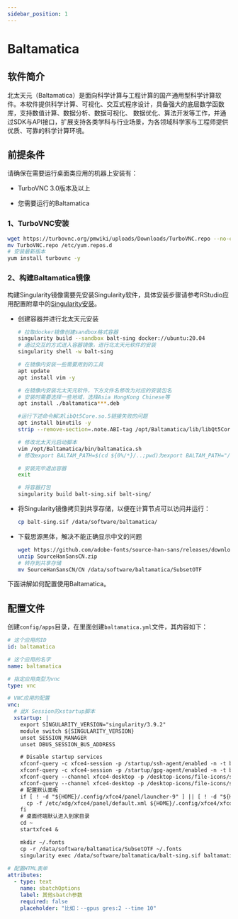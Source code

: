 ```yaml
---
sidebar_position: 1
---
```


# Baltamatica

## 软件简介

北太天元（Baltamatica）是面向科学计算与工程计算的国产通用型科学计算软件。本软件提供科学计算、可视化、交互式程序设计，具备强大的底层数学函数库，支持数值计算、数据分析、数据可视化、 数据优化、算法开发等工作，并通过SDK与API接口，扩展支持各类学科与行业场景，为各领域科学家与工程师提供优质、可靠的科学计算环境。

## 前提条件

请确保在需要运行桌面类应用的机器上安装有：

- TurboVNC 3.0版本及以上

- 您需要运行的Baltamatica

### 1、TurboVNC安装

```bash
wget https://turbovnc.org/pmwiki/uploads/Downloads/TurboVNC.repo --no-check-certificate
mv TurboVNC.repo /etc/yum.repos.d
# 安装最新版本
yum install turbovnc -y
```

### 2、构建Baltamatica镜像

构建Singularity镜像需要先安装Singularity软件，具体安装步骤请参考RStudio应用配置附章中的[Singularity安装](./rstudio.md)。

- 创建容器并进行北太天元安装

    ```bash
    # 拉取docker镜像创建sandbox格式容器
    singularity build --sandbox balt-sing docker://ubuntu:20.04
    # 通过交互的方式进入容器镜像，进行北太天元软件的安装
    singularity shell -w balt-sing

    # 在镜像内安装一些需要用到的工具
    apt update
    apt install vim -y

    # 在镜像内安装北太天元软件，下方文件名修改为对应的安装包名
    # 安装时需要选择一些地域，选择Asia HongKong Chinese等
    apt install ./baltamatica***.deb

    #运行下述命令解决libQt5Core.so.5链接失败的问题
    apt install binutils -y
    strip --remove-section=.note.ABI-tag /opt/Baltamatica/lib/libQt5Core.so.5

    # 修改北太天元启动脚本
    vim /opt/Baltamatica/bin/baltamatica.sh
    # 修改export BALTAM_PATH=$(cd ${0%/*}/..;pwd)为export BALTAM_PATH="/opt/Baltamatica"

    # 安装完毕退出容器
    exit

    # 将容器打包
    singularity build balt-sing.sif balt-sing/
    ```

- 将Singularity镜像拷贝到共享存储，以便在计算节点可以访问并运行：

    ```bash
    cp balt-sing.sif /data/software/baltamatica/
    ```

- 下载思源黑体，解决不能正确显示中文的问题

    ```bash
    wget https://github.com/adobe-fonts/source-han-sans/releases/download/2.004R/SourceHanSansCN.zip
    unzip SourceHanSansCN.zip
    # 转存到共享存储
    mv SourceHanSansCN/CN /data/software/baltamatica/SubsetOTF
    ```

下面讲解如何配置使用Baltamatica。

## 配置文件

创建`config/apps`目录，在里面创建`baltamatica.yml`文件，其内容如下：

```yaml title="config/apps/baltamatica.yml"
# 这个应用的ID
id: baltamatica

# 这个应用的名字
name: baltamatica

# 指定应用类型为vnc
type: vnc

# VNC应用的配置
vnc:
  # 此X Session的xstartup脚本
  xstartup: |
    export SINGULARITY_VERSION="singularity/3.9.2"
    module switch ${SINGULARITY_VERSION}
    unset SESSION_MANAGER
    unset DBUS_SESSION_BUS_ADDRESS

    # Disable startup services 
    xfconf-query -c xfce4-session -p /startup/ssh-agent/enabled -n -t bool -s false
    xfconf-query -c xfce4-session -p /startup/gpg-agent/enabled -n -t bool -s false
    xfconf-query --channel xfce4-desktop -p /desktop-icons/file-icons/show-filesystem -s false --create -t bool
    xfconf-query --channel xfce4-desktop -p /desktop-icons/file-icons/show-removable -s false --create -t bool
    # 配置默认面板
    if [ ! -d "${HOME}/.config/xfce4/panel/launcher-9" ] || [ ! -d "${HOME}/.config/xfce4/panel/launcher-10" ] || [ ! -d "${HOME}/.config/xfce4/panel/launcher-11" ] || [ ! -d "${HOME}/.config/xfce4/panel/launcher-12" ]; then
      cp -f /etc/xdg/xfce4/panel/default.xml ${HOME}/.config/xfce4/xfconf/xfce-perchannel-xml/xfce4-panel.xml
    fi
    # 桌面终端默认进入到家目录
    cd ~
    startxfce4 &

    mkdir ~/.fonts
    cp -r /data/software/baltamatica/SubsetOTF ~/.fonts
    singularity exec /data/software/baltamatica/balt-sing.sif baltamatica.sh
      
# 配置HTML表单
attributes:
  - type: text
    name: sbatchOptions
    label: 其他sbatch参数
    required: false
    placeholder: "比如：--gpus gres:2 --time 10"
```
